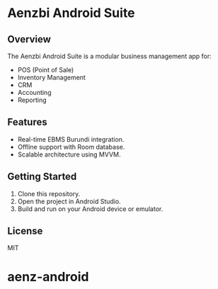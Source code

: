# Aenzbi Android Suite

## Overview
The Aenzbi Android Suite is a modular business management app for:
- POS (Point of Sale)
- Inventory Management
- CRM
- Accounting
- Reporting

## Features
- Real-time EBMS Burundi integration.
- Offline support with Room database.
- Scalable architecture using MVVM.

## Getting Started
1. Clone this repository.
2. Open the project in Android Studio.
3. Build and run on your Android device or emulator.

## License
MIT
# aenz-android

